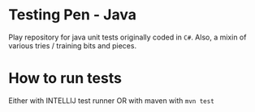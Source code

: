 # Testing Pen - Java
Play repository for java unit tests originally coded in `C#`.
Also, a mixin of various tries / training bits and pieces.


# How to run tests
Either with INTELLIJ test runner OR with maven with `mvn test`